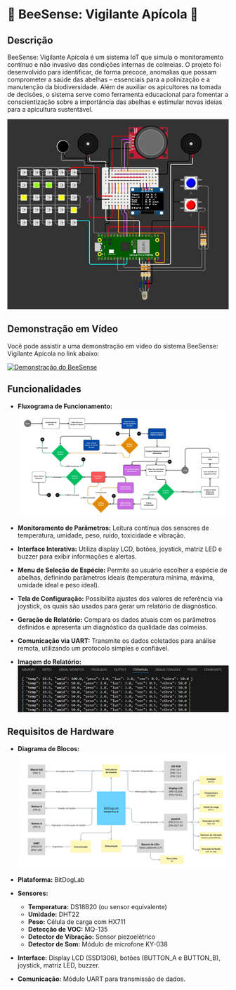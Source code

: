 # 🐝 BeeSense: Vigilante Apícola 🐝

## Descrição

BeeSense: Vigilante Apícola é um sistema IoT que simula o monitoramento contínuo e não invasivo das condições internas de colmeias. O projeto foi desenvolvido para identificar, de forma precoce, anomalias que possam comprometer a saúde das abelhas – essenciais para a polinização e a manutenção da biodiversidade. Além de auxiliar os apicultores na tomada de decisões, o sistema serve como ferramenta educacional para fomentar a conscientização sobre a importância das abelhas e estimular novas ideias para a apicultura sustentável.

![Demonstração do BeeSense](inc/img12.jpg)

## Demonstração em Vídeo

Você pode assistir a uma demonstração em vídeo do sistema BeeSense: Vigilante Apícola no link abaixo:

[![Demonstração do BeeSense](https://img.youtube.com/vi/_L8lrp-FCkk/maxresdefault.jpg)](https://youtu.be/_L8lrp-FCkk)

## Funcionalidades

- **Fluxograma de Funcionamento:**
  ![Fluxograma do BeeSense](inc/img17.jpg)

- **Monitoramento de Parâmetros:** Leitura contínua dos sensores de temperatura, umidade, peso, ruído, toxicidade e vibração.
- **Interface Interativa:** Utiliza display LCD, botões, joystick, matriz LED e buzzer para exibir informações e alertas.
- **Menu de Seleção de Espécie:** Permite ao usuário escolher a espécie de abelhas, definindo parâmetros ideais (temperatura mínima, máxima, umidade ideal e peso ideal).
- **Tela de Configuração:** Possibilita ajustes dos valores de referência via joystick, os quais são usados para gerar um relatório de diagnóstico.
- **Geração de Relatório:** Compara os dados atuais com os parâmetros definidos e apresenta um diagnóstico da qualidade das colmeias.
- **Comunicação via UART:** Transmite os dados coletados para análise remota, utilizando um protocolo simples e confiável.

- **Imagem do Relatório:**
  ![Imagem do Relatório](inc/img18.jpg)

## Requisitos de Hardware

- **Diagrama de Blocos:**
  ![Diagrama de Blocos](inc/img11.jpg)

- **Plataforma:** BitDogLab
- **Sensores:**
  - **Temperatura:** DS18B20 (ou sensor equivalente)
  - **Umidade:** DHT22
  - **Peso:** Célula de carga com HX711
  - **Detecção de VOC:** MQ-135
  - **Detector de Vibração:** Sensor piezoelétrico
  - **Detector de Som:** Módulo de microfone KY-038
- **Interface:** Display LCD (SSD1306), botões (BUTTON_A e BUTTON_B), joystick, matriz LED, buzzer.
- **Comunicação:** Módulo UART para transmissão de dados.
